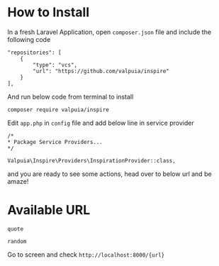 # How to Install

In a fresh Laravel Application, open `composer.json` file and include the following code

```
"repositories": [
    {
        "type": "vcs",
        "url": "https://github.com/valpuia/inspire"
    }
],
```

And run below code from terminal to install

```
composer require valpuia/inspire
```

Edit `app.php` in `config` file and add below line in service provider

```
/*
* Package Service Providers...
*/

Valpuia\Inspire\Providers\InspirationProvider::class,
```

and you are ready to see some actions, head over to below url and be amaze!

# Available URL

`quote`

`random`

Go to screen and check `http://localhost:8000/{url}`